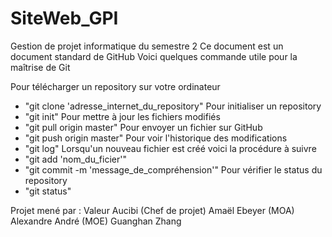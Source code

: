 # SiteWeb_GPI
Gestion de projet informatique du semestre 2
Ce document est un document standard de GitHub
Voici quelques commande utile pour la maîtrise de Git

Pour télécharger un repository sur votre ordinateur
  - "git clone 'adresse_internet_du_repository"
Pour initialiser un repository
  - "git init"
Pour mettre à jour les fichiers modifiés
  - "git pull origin master"
Pour envoyer un fichier sur GitHub
  - "git push origin master"
Pour voir l'historique des modifications
  - "git log"
Lorsqu'un nouveau fichier est créé voici la procédure à suivre
  - "git add 'nom_du_ficier'"
  - "git commit -m 'message_de_compréhension'"
Pour vérifier le status du repository
  - "git status"
  

Projet mené par :
  Valeur Aucibi (Chef de projet)
  Amaël Ebeyer (MOA)
  Alexandre André (MOE)
  Guanghan Zhang 
